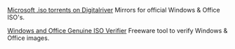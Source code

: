 
[Microsoft .iso torrents on Digitalriver](https://mirror.corenoc.de/digitalrivercontent.net/)
Mirrors for official Windows & Office ISO's.

[Windows and Office Genuine ISO Verifier](https://genuineisoverifier.weebly.com/)
Freeware tool to verify Windows & Office images.
